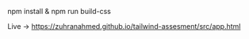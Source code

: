 npm install & npm run build-css

Live -> https://zuhranahmed.github.io/tailwind-assesment/src/app.html
